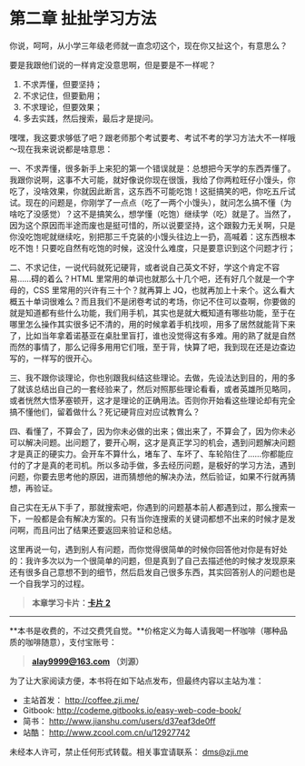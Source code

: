 第二章 扯扯学习方法
===

你说，呵呵，从小学三年级老师就一直念叨这个，现在你又扯这个，有意思么？

要是我跟他们说的一样肯定没意思啊，但是要是不一样呢？

1. 不求弄懂，但要坚持；
2. 不求记住，但要勤用；
3. 不求理论，但要效果；
4. 多去实践，然后搜索，最后才是提问。

嘿嘿，我这要求够低了吧？跟老师那个考试要考、考试不考的学习方法大不一样哦～现在我来说说都是啥意思：

一、不求弄懂，很多新手上来犯的第一个错误就是：总想把今天学的东西弄懂了。我跟你说啊，这事不大可能，就好像说你现在很饿，我给了你两粒旺仔小馒头，你吃了，没啥效果，你就因此断言，这东西不可能吃饱！这挺搞笑的吧，你吃五斤试试。现在的问题是，你刚学了一点点（吃了一两个小馒头），就问怎么搞不懂（为啥吃了没感觉）？这不是搞笑么，想学懂（吃饱）继续学（吃）就是了。当然了，因为这个原因而半途而废也是挺可惜的，所以说要坚持，这个跟毅力无关啊，只是你没吃饱呢就继续吃，别把那三千克装的小馒头往边上一扔，高喊着：这东西根本吃不饱！只要吃自然有吃饱的时候，这没什么难度，只是要意识到这个问题才行；

二、不求记住，一说代码就死记硬背，或者说自己英文不好，学这个肯定不容易……碍的着么？HTML 里常用的单词也就那么十几个吧，还有好几个就是一个字母的，CSS 里常用的兴许有三十个？就再算上 JQ，也就再加上十来个。这么看大概五十单词很难么？而且我们不是闭卷考试的考场，你记不住可以查啊，你要做的就是知道都有些什么功能，我们用手机，其实也是就大概知道有哪些功能，至于在哪里怎么操作其实很多记不清的，用的时候拿着手机找呗，用多了居然就能背下来了，比如当年拿着诺基亚在桌肚里盲打，谁也没觉得这有多难。用的熟了就是自然而然的事情了，那么记得多用用它们哦，至于背，快算了吧，我到现在还是边查边写的，一样写的很开心。

三、我不跟你谈理论，你也别跟我纠结这些理论。去做，先设法达到目的，用的多了就该总结出自己的一套经验来了，然后对照那些理论看看，或者英雄所见略同，或者恍然大悟茅塞顿开，这才是理论的正确用法。否则你开始看这些理论却有完全搞不懂他们，留着做什么？死记硬背应对应试教育么？

四、看懂了，不算会了，因为你未必做的出来；做出来了，不算会了，因为你未必可以解决问题。出问题了，要开心啊，这才是真正学习的机会，遇到问题解决问题才是真正的硬实力。会开车不算什么，堵车了、车坏了、车轮陷住了……你都能应付的了才是真的老司机。所以多动手做，多去经历问题，是极好的学习方法，遇到问题，你要去思考他的原因，进而猜想他的解决办法，然后验证，如果不行就再猜想，再验证。

自己实在无从下手了，那就搜索吧，你遇到的问题基本前人都遇到过，那么搜索一下，一般都是会有解决方案的。只有当你连搜索的关键词都想不出来的时候才是发问啊，而且问出了结果还要返回来验证和总结。

这里再说一句，遇到别人有问题，而你觉得很简单的时候你回答他对你是有好处的：我许多次以为一个很简单的问题，但是真到了自己去描述他的时候才发现原来还有很多自己意想不到的细节，然后启发自己很多东西，其实回答别人的问题也是一个自我学习的过程。

> **本章学习卡片：[卡片 2](http://coffee.zji.me/card.html?name=chapter2)**

---

**本书是收费的，不过交费凭自觉。**价格定义为每人请我喝一杯咖啡（哪种品质的咖啡随意），支付宝账号：

> **alay9999@163.com  （刘源）**

为了让大家阅读方便，本书将在如下站点发布，但最终内容以主站为准：

* 主站首发： http://coffee.zji.me/
* Gitbook: http://codeme.gitbooks.io/easy-web-code-book/
* 简书： http://www.jianshu.com/users/d37eaf3de0ff
* 站酷： http://www.zcool.com.cn/u/12927742

未经本人许可，禁止任何形式转载。相关事宜请联系： dms@zji.me